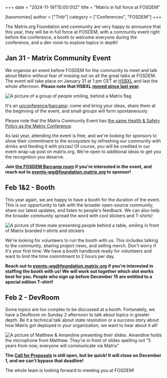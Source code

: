 +++
date = "2024-11-19T15:00:00Z"
title = "Matrix in full force at FOSDEM"

[taxonomies]
author = ["Thib"]
category = ["Conferences", "FOSDEM"]
+++

The Matrix.org Foundation and community are very happy to announce that this year, they will be in full force at FOSDEM, with a community event right before the conference, a booth to welcome everyone during the conference, and a dev room to explore topics in depth!

<!-- more -->

## Jan 31 - Matrix Community Event

We organize an event before FOSDEM for the community to meet and talk about Matrix without fear of missing out on all the great talks at FOSDEM. The event will take place on January 31 at 1 pm CET at [HSBXL](https://hsbxl.be/) and last the whole afternoon. **Please note that HSBXL [moved since last year](https://hsbxl.be/enter).**

![A picture of a group of people smiling, behind a Matrix flag](/blog/img/fosdem2024-fringe.jpg)

It's an [unconference](https://en.wikipedia.org/wiki/Unconference)/[barcamp](https://en.wikipedia.org/wiki/BarCamp): come and bring your ideas, share them at the beginning of the event, and small groups will form spontaneously.

Please note that the Matrix Community Event has [the same Health & Safety Policy as the Matrix Conference](/attend/#health-and-safety).

As last year, attending the event is free, and we're looking for sponsors to show their commitment to the ecosystem by refreshing our community with drinks and feeding it with pizzas! Of course, you will be credited in our event wrap-up post on matrix.org. We're open to additional ideas to get you the recognition you deserve.

**Join [the FOSDEM Barcamp room](https://matrix.to/#/#fosdem-2025-barcamp:matrix.org) if you're interested in the event, and reach out to [events-wg@foundation.matrix.org](mailto:events-wg@foundation.matrix.org?subject=%5BFOSDEM%5D%20ORG_NAME%20wants%20to%20sponsor%20the%20barcamp) to sponsor!**


## Feb 1&2 - Booth

This year again, we are happy to have a booth for the duration of the event. This is our opportunity to talk with the broader open-source community, share our latest updates, and listen to people's feedback. We can also help the broader community spread the word with cool stickers and T-shirts!

![A picture of three male presenting people behind a table, smiling in front of Matrix branded t-shirts and stickers](/blog/img/fosdem2024-booth.jpg)

We're looking for volunteers to run the booth with us. This includes talking to the community, sharing project news, and selling merch. Don't worry if it's your first time: We have a booth handbook ready for volunteers and want to limit the time commitment to 2 hours per day.

**Reach out to [events-wg@foundation.matrix.org](mailto:events-wg@foundation.matrix.org?subject=%5BFOSDEM%5D%20Volunteering%20for%20the%20booth) if you're interested in staffing the booth with us! We will work out together which slot works best for you. People who sign up before December 15 are entitled to a special edition T-shirt!**

## Feb 2 - DevRoom

Some topics are too complex to be discussed at a booth. Fortunately, we have a DevRoom on Sunday 2 afternoon to talk about topics in greater depth. Be it a technical talk about state resolution or a success story about how Matrix got deployed in your organization, we want to hear about it all!

![A picture of Matthew & Amandine presenting their slides. Amandine holds the microphone from Matthew. They're in front of slides spelling out "5 years from now, everyone will communicate via Matrix"](/blog/img/fosdem2024-devroom.jpg)

**The [Call for Proposals](https://matrix.org/blog/2024/11/fosdem-cfp/) is still open, but be quick! It will close on December 1, and we can't bypass that deadline!**

The whole team is looking forward to meeting you at FOSDEM!
